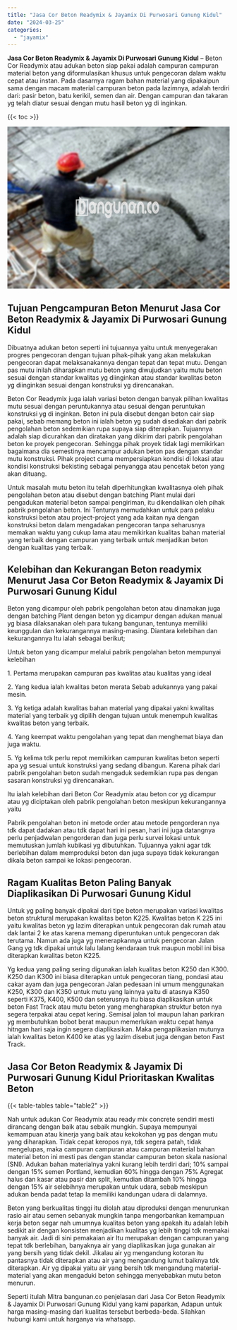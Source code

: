 ```yaml
---
title: "Jasa Cor Beton Readymix & Jayamix Di Purwosari Gunung Kidul"
date: "2024-03-25"
categories: 
  - "jayamix"
---
```


**Jasa Cor Beton Readymix & Jayamix Di Purwosari Gunung Kidul** – Beton Cor Readymix atau adukan beton siap pakai adalah campuran campuran material beton yang diformulasikan khusus untuk pengecoran dalam waktu cepat atau instan. Pada dasarnya ragam bahan material yang dipakaipun sama dengan macam material campuran beton pada lazimnya, adalah terdiri dari: pasir beton, batu kerikil, semen dan air. Dengan campuran dan takaran yg telah diatur sesuai dengan mutu hasil beton yg di inginkan.

{{< toc >}}

![Jasa Cor Beton Readymix & Jayamix Di Purwosari Gunung Kidul](/images/jasa-cor-readymix-49.png)

## Tujuan Pengcampuran Beton Menurut Jasa Cor Beton Readymix & Jayamix Di Purwosari Gunung Kidul

Dibuatnya adukan beton seperti ini tujuannya yaitu untuk menyegerakan progres pengecoran dengan tujuan pihak-pihak yang akan melakukan pengecoran dapat melaksanakannya dengan tepat dan tepat mutu. Dengan pas mutu inilah diharapkan mutu beton yang diwujudkan yaitu mutu beton sesuai dengan standar kwalitas yg diinginkan atau standar kwalitas beton yg diinginkan sesuai dengan konstruksi yg direncanakan.

Beton Cor Readymix juga ialah variasi beton dengan banyak pilihan kwalitas mutu sesuai dengan peruntukannya atau sesuai dengan peruntukan konstruksi yg di inginkan. Beton ini pula disebut dengan beton cair siap pakai, sebab memang beton ini ialah beton yg sudah disediakan dari pabrik pengolahan beton sedemikian rupa supaya siap diterapkan. Tujuannya adalah siap dicurahkan dan diratakan yang dikirim dari pabrik pengolahan beton ke proyek pengecoran. Sehingga pihak proyek tidak lagi memikirkan bagaimana dia semestinya mencampur adukan beton pas dengan standar mutu konstruksi. Pihak project cuma mempersiapkan kondisi di lokasi atau kondisi konstruksi bekisting sebagai penyangga atau pencetak beton yang akan dituang.

Untuk masalah mutu beton itu telah diperhitungkan kwalitasnya oleh pihak pengolahan beton atau disebut dengan batching Plant mulai dari pengadukan material beton sampai pengiriman, itu dikendalikan oleh pihak pabrik pengolahan beton. Ini Tentunya memudahkan untuk para pelaku konstruksi beton atau project-project yang ada kaitan nya dengan konstruksi beton dalam mengadakan pengecoran tanpa seharusnya memakan waktu yang cukup lama atau memikirkan kualitas bahan material yang terbaik dengan campuran yang terbaik untuk menjadikan beton dengan kualitas yang terbaik.

## Kelebihan dan Kekurangan Beton readymix Menurut Jasa Cor Beton Readymix & Jayamix Di Purwosari Gunung Kidul

Beton yang dicampur oleh pabrik pengolahan beton atau dinamakan juga dengan batching Plant dengan beton yg dicampur dengan adukan manual yg biasa dilaksanakan oleh para tukang bangunan, tentunya memiliki keunggulan dan kekurangannya masing-masing. Diantara kelebihan dan kekurangannya Itu ialah sebagai berikut;

Untuk beton yang dicampur melalui pabrik pengolahan beton mempunyai kelebihan

1\. Pertama merupakan campuran pas kwalitas atau kualitas yang ideal

2\. Yang kedua ialah kwalitas beton merata Sebab adukannya yang pakai mesin.

3\. Yg ketiga adalah kwalitas bahan material yang dipakai yakni kwalitas material yang terbaik yg dipilih dengan tujuan untuk menempuh kwalitas kwalitas beton yang terbaik.

4\. Yang keempat waktu pengolahan yang tepat dan menghemat biaya dan juga waktu.

5\. Yg kelima tdk perlu repot memikirkan campuran kwalitas beton seperti apa yg sesuai untuk konstruksi yang sedang dibangun. Karena pihak dari pabrik pengolahan beton sudah mengaduk sedemikian rupa pas dengan sasaran konstruksi yg direncanakan.

Itu ialah kelebihan dari Beton Cor Readymix atau beton cor yg dicampur atau yg diciptakan oleh pabrik pengolahan beton meskipun kekurangannya yaitu

Pabrik pengolahan beton ini metode order atau metode pengorderan nya tdk dapat dadakan atau tdk dapat hari ini pesan, hari ini juga datangnya perlu penjadwalan pengorderan dan juga perlu survei lokasi untuk memutuskan jumlah kubikasi yg dibutuhkan. Tujuannya yakni agar tdk berlebihan dalam memproduksi beton dan juga supaya tidak kekurangan dikala beton sampai ke lokasi pengecoran.

## Ragam Kualitas Beton Paling Banyak Diaplikasikan Di Purwosari Gunung Kidul

Untuk yg paling banyak dipakai dari tipe beton merupakan variasi kwalitas beton struktural merupakan kwalitas beton K225. Kwalitas beton K 225 ini yaitu kwalitas beton yg lazim diterapkan untuk pengecoran dak rumah atau dak lantai 2 ke atas karena memang diperuntukan untuk pengecoran dak terutama. Namun ada juga yg menerapkannya untuk pengecoran Jalan Gang yg tdk dipakai untuk lalu lalang kendaraan truk maupun mobil ini bisa diterapkan kwalitas beton K225.

Yg kedua yang paling sering digunakan ialah kualitas beton K250 dan K300. K250 dan K300 ini biasa diterapkan untuk pengecoran tiang, pondasi atau cakar ayam dan juga pengecoran Jalan pedesaan ini umum menggunakan K250, K300 dan K350 untuk mutu yang lainnya yaitu di atasnya K350 seperti K375, K400, K500 dan seterusnya itu biasa diaplikasikan untuk beton Fast Track atau mutu beton yang mengharapkan struktur beton nya segera terpakai atau cepat kering. Semisal jalan tol maupun lahan parkiran yg membutuhkan bobot berat maupun memerlukan waktu cepat hanya hitngan hari saja ingin segera diaplikasikan. Maka pengaplikasian mutunya ialah kwalitas beton K400 ke atas yg lazim disebut juga dengan beton Fast Track.

## Jasa Cor Beton Readymix & Jayamix Di Purwosari Gunung Kidul Prioritaskan Kwalitas Beton

{{< table-tables table="table2" >}}

Nah untuk adukan Cor Readymix atau ready mix concrete sendiri mesti dirancang dengan baik atau sebaik mungkin. Supaya mempunyai kemampuan atau kinerja yang baik atau kekokohan yg pas dengan mutu yang diharapkan. Tidak cepat keropos nya, tdk segera patah, tidak mengelupas, maka campuran campuran atau campuran material bahan material beton ini mesti pas dengan standar campuran beton skala nasional (SNI). Adukan bahan materialnya yakni kurang lebih terdiri dari; 10% sampai dengan 15% semen Portland, kemudian 60% hingga dengan 75% Agregat halus dan kasar atau pasir dan split, kemudian ditambah 10% hingga dengan 15% air selebihnya merupakan untuk udara, sebab meskipun adukan benda padat tetap Ia memiliki kandungan udara di dalamnya.

Beton yang berkualitas tinggi itu diolah atau diproduksi dengan menurunkan rasio air atau semen sebanyak mungkin tanpa mengorbankan kemampuan kerja beton segar nah umumnya kualitas beton yang apakah itu adalah lebih sedikit air dengan konsisten menjadikan kualitas yg lebih tinggi tdk memakai banyak air. Jadi di sini pemakaian air Itu merupakan dengan campuran yang tepat tdk berlebihan, banyaknya air yang diaplikasikan juga gunakan air yang bersih yang tidak dekil. Jikalau air yg mengandung kotoran itu pantasnya tidak diterapkan atau air yang mengandung lumut baiknya tdk diterapkan. Air yg dipakai yaitu air yang bersih tdk mengandung material-material yang akan mengaduki beton sehingga menyebabkan mutu beton menurun.

Seperti itulah Mitra bangunan.co penjelasan dari Jasa Cor Beton Readymix & Jayamix Di Purwosari Gunung Kidul yang kami paparkan, Adapun untuk harga masing-masing dari kualitas tersebut berbeda-beda. Silahkan hubungi kami untuk harganya via whatsapp.
